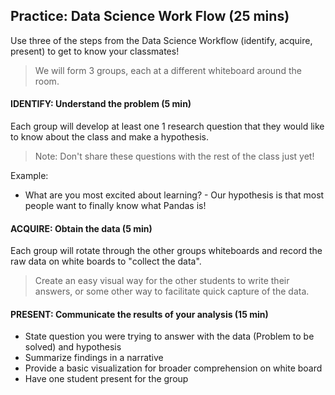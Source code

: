 
## Practice: Data Science Work Flow (25 mins)
Use three of the steps from the Data Science Workflow (identify, acquire, present) to get to know your classmates!

> We will form 3 groups, each at a different whiteboard around the room.

#### IDENTIFY: Understand the problem (5 min)
Each group will develop at least one 1 research question that they would like to know about the class and make a hypothesis.
> Note: Don't share these questions with the rest of the class just yet!

Example:
- What are you most excited about learning? - Our hypothesis is that most people want to finally know what Pandas is!


#### ACQUIRE: Obtain the data (5 min)
Each group will rotate through the other groups whiteboards and record the raw data on white boards to "collect the data".

> Create an easy visual way for the other students to write their answers, or some other way to facilitate quick capture of the data.

#### PRESENT: Communicate the results of your analysis (15 min)

- State question you were trying to answer with the data (Problem to be solved) and hypothesis
- Summarize findings in a narrative
- Provide a basic visualization for broader comprehension on white board
- Have one student present for the group
